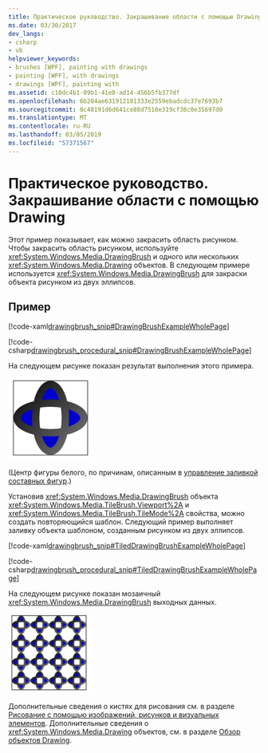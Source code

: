```yaml
---
title: Практическое руководство. Закрашивание области с помощью Drawing
ms.date: 03/30/2017
dev_langs:
- csharp
- vb
helpviewer_keywords:
- brushes [WPF], painting with drawings
- painting [WPF], with drawings
- drawings [WPF], painting with
ms.assetid: c10dc4b1-09b1-41e8-ad14-456b5fb377df
ms.openlocfilehash: 6b204ae631912181333e2559ebadcdc37e7693b7
ms.sourcegitcommit: 0c48191d6d641ce88d7510e319cf38c0e35697d0
ms.translationtype: MT
ms.contentlocale: ru-RU
ms.lasthandoff: 03/05/2019
ms.locfileid: "57371567"
---
```

# <a name="how-to-paint-an-area-with-a-drawing"></a>Практическое руководство. Закрашивание области с помощью Drawing
Этот пример показывает, как можно закрасить область рисунком. Чтобы закрасить область рисунком, используйте <xref:System.Windows.Media.DrawingBrush> и одного или нескольких <xref:System.Windows.Media.Drawing> объектов.   В следующем примере используется <xref:System.Windows.Media.DrawingBrush> для закраски объекта рисунком из двух эллипсов.  
  
## <a name="example"></a>Пример  
 [!code-xaml[drawingbrush_snip#DrawingBrushExampleWholePage](~/samples/snippets/csharp/VS_Snippets_Wpf/drawingbrush_snip/CS/DrawingBrushExample.xaml#drawingbrushexamplewholepage)]  
  
 [!code-csharp[drawingbrush_procedural_snip#DrawingBrushExampleWholePage](~/samples/snippets/csharp/VS_Snippets_Wpf/drawingbrush_procedural_snip/CSharp/DrawingBrushExample.cs#drawingbrushexamplewholepage)]
   
  
 На следующем рисунке показан результат выполнения этого примера.  
  
 ![Результат DrawingBrush](./media/graphicsmm-drawingbrush-simple.png "graphicsmm_drawingbrush_simple")  
  
 (Центр фигуры белого, по причинам, описанным в [управление заливкой составных фигур](how-to-control-the-fill-of-a-composite-shape.md).)  
  
 Установив <xref:System.Windows.Media.DrawingBrush> объекта <xref:System.Windows.Media.TileBrush.Viewport%2A> и <xref:System.Windows.Media.TileBrush.TileMode%2A> свойства, можно создать повторяющийся шаблон. Следующий пример выполняет заливку объекта шаблоном, созданным рисунком из двух эллипсов.  
  
 [!code-xaml[drawingbrush_snip#TiledDrawingBrushExampleWholePage](~/samples/snippets/csharp/VS_Snippets_Wpf/drawingbrush_snip/CS/TiledDrawingBrushExample.xaml#tileddrawingbrushexamplewholepage)]  
  
 [!code-csharp[drawingbrush_procedural_snip#TiledDrawingBrushExampleWholePage](~/samples/snippets/csharp/VS_Snippets_Wpf/drawingbrush_procedural_snip/CSharp/TiledDrawingBrushExample.cs#tileddrawingbrushexamplewholepage)]
   
  
 На следующем рисунке показан мозаичный <xref:System.Windows.Media.DrawingBrush> выходных данных.  
  
 ![Мозаичный результат работы DrawingBrush](./media/graphicsmm-drawingbrush-tiled.png "graphicsmm_drawingbrush_tiled")  
  
 Дополнительные сведения о кистях для рисования см. в разделе [Рисование с помощью изображений, рисунков и визуальных элементов](painting-with-images-drawings-and-visuals.md). Дополнительные сведения о <xref:System.Windows.Media.Drawing> объектов, см. в разделе [Обзор объектов Drawing](drawing-objects-overview.md).
